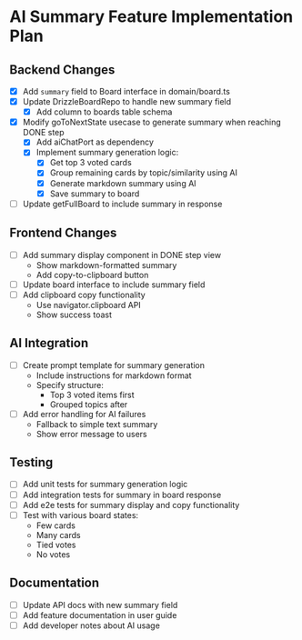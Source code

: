 # AI Summary Feature Implementation Plan

## Backend Changes

- [x] Add `summary` field to Board interface in domain/board.ts
- [x] Update DrizzleBoardRepo to handle new summary field
  - [x] Add column to boards table schema
- [x] Modify goToNextState usecase to generate summary when reaching DONE step
  - [x] Add aiChatPort as dependency
  - [x] Implement summary generation logic:
    - [x] Get top 3 voted cards
    - [x] Group remaining cards by topic/similarity using AI
    - [x] Generate markdown summary using AI
    - [x] Save summary to board
- [ ] Update getFullBoard to include summary in response

## Frontend Changes

- [ ] Add summary display component in DONE step view
  - Show markdown-formatted summary
  - Add copy-to-clipboard button
- [ ] Update board interface to include summary field
- [ ] Add clipboard copy functionality
  - Use navigator.clipboard API
  - Show success toast

## AI Integration

- [ ] Create prompt template for summary generation
  - Include instructions for markdown format
  - Specify structure:
    - Top 3 voted items first
    - Grouped topics after
- [ ] Add error handling for AI failures
  - Fallback to simple text summary
  - Show error message to users

## Testing

- [ ] Add unit tests for summary generation logic
- [ ] Add integration tests for summary in board response
- [ ] Add e2e tests for summary display and copy functionality
- [ ] Test with various board states:
  - Few cards
  - Many cards
  - Tied votes
  - No votes

## Documentation

- [ ] Update API docs with new summary field
- [ ] Add feature documentation in user guide
- [ ] Add developer notes about AI usage
